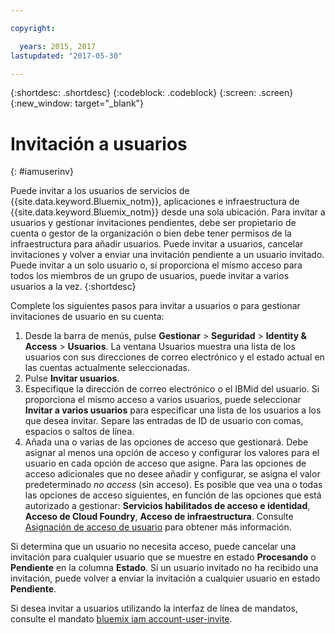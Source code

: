 ```yaml
---

copyright:

  years: 2015, 2017
lastupdated: "2017-05-30"

---
```


{:shortdesc: .shortdesc}
{:codeblock: .codeblock}
{:screen: .screen}
{:new_window: target="_blank"}

# Invitación a usuarios
{: #iamuserinv}

Puede invitar a los usuarios de servicios de {{site.data.keyword.Bluemix_notm}}, aplicaciones e infraestructura de {{site.data.keyword.Bluemix_notm}} desde una sola ubicación. Para invitar a usuarios y gestionar invitaciones pendientes, debe ser propietario de cuenta o gestor de la organización o bien debe tener permisos de la infraestructura para añadir usuarios. Puede invitar a usuarios, cancelar invitaciones y volver a enviar una invitación pendiente a un usuario invitado. Puede invitar a un solo usuario o, si proporciona el mismo acceso para todos los miembros de un grupo de usuarios, puede invitar a varios usuarios a la vez.
{:shortdesc}

Complete los siguientes pasos para invitar a usuarios o para gestionar invitaciones de usuario en su cuenta:

1. Desde la barra de menús, pulse **Gestionar** &gt; **Seguridad** &gt; **Identity & Access** &gt; **Usuarios**. La ventana Usuarios muestra una lista de los usuarios con sus direcciones de correo electrónico y el estado actual en las cuentas actualmente seleccionadas. 
2. Pulse **Invitar usuarios**. 
3. Especifique la dirección de correo electrónico o el IBMid del usuario. Si proporciona el mismo acceso a varios usuarios, puede seleccionar **Invitar a varios usuarios** para especificar una lista de los usuarios a los que desea invitar. Separe las entradas de ID de usuario con comas, espacios o saltos de línea.
4. Añada una o varias de las opciones de acceso que gestionará. Debe asignar al menos una opción de acceso y configurar los valores para el usuario en cada opción de acceso que asigne. Para las opciones de acceso adicionales que no desee añadir y configurar, se asigna el valor predeterminado *no access* (sin acceso). Es posible que vea una o todas las opciones de acceso siguientes, en función de las opciones que está autorizado a gestionar: **Servicios habilitados de acceso e identidad**, **Acceso de Cloud Foundry**, **Acceso de infraestructura**. Consulte [Asignación de acceso de usuario](/docs/iam/assignaccess.html) para obtener más información.

Si determina que un usuario no necesita acceso, puede cancelar una invitación para cualquier usuario que se muestre en estado **Procesando** o **Pendiente** en la columna **Estado**. Si un usuario invitado no ha recibido una invitación, puede volver a enviar la invitación a cualquier usuario en estado **Pendiente**.

Si desea invitar a usuarios utilizando la interfaz de línea de mandatos, consulte el mandato [bluemix iam account-user-invite](https://console.stage1.bluemix.net/docs/cli/reference/bluemix_cli/bx_cli.html#bluemix_iam_account_user_invite).

